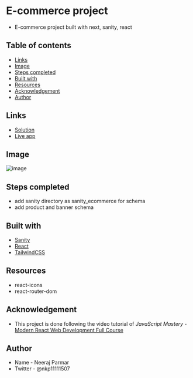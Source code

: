 # E-commerce project

- E-commerce project built with next, sanity, react

## Table of contents

- [Links](#links)
- [Image](#image)
- [Steps completed](#steps-completed)
- [Built with](#built-with)
- [Resources](#resources)
- [Acknowledgement](#acknowledgement)
- [Author](#author)

## Links

- [Solution](https://github.com/nkp1111/ecommerce)
- [Live app]()

## Image

![image]()

## Steps completed

- add sanity directory as sanity_ecommerce for schema
- add product and banner schema

## Built with

- [Sanity](https://www.sanity.io/)
- [React](https://react.dev/)
- [TailwindCSS](https://tailwindcss.com/)

## Resources

- react-icons
- react-router-dom

## Acknowledgement

- This project is done following the video tutorial of
*JavaScript Mastery* - [Modern React Web Development Full Course](https://www.youtube.com/watch?v=XxXyfkrP298)

## Author

- Name - Neeraj Parmar
- Twitter - @nkp11111507
